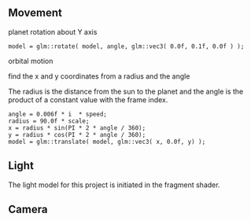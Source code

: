
## Movement
planet rotation about Y axis
```
model = glm::rotate( model, angle, glm::vec3( 0.0f, 0.1f, 0.0f ) );
```


orbital motion 

find the x and y coordinates from a radius and the angle

The radius is the distance from the sun to the planet and the angle is the product of a constant value with the frame index. 
```
angle = 0.006f * i  * speed;
radius = 90.0f * scale;
x = radius * sin(PI * 2 * angle / 360);
y = radius * cos(PI * 2 * angle / 360);
model = glm::translate( model, glm::vec3( x, 0.0f, y) );
```


## Light
The light model for this project is initiated in the fragment shader.






## Camera

